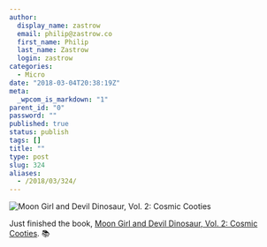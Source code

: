```yaml
---
author:
  display_name: zastrow
  email: philip@zastrow.co
  first_name: Philip
  last_name: Zastrow
  login: zastrow
categories:
  - Micro
date: "2018-03-04T20:38:19Z"
meta:
  _wpcom_is_markdown: "1"
parent_id: "0"
password: ""
published: true
status: publish
tags: []
title: ""
type: post
slug: 324
aliases:
  - /2018/03/324/
---
```

<p><img src="https://i.gr-assets.com/images/S/compressed.photo.goodreads.com/books/1485555772l/30621642._SY475_.jpg" alt="Moon Girl and Devil Dinosaur, Vol. 2: Cosmic Cooties" /></p>

<p>Just finished the book, <a href="https://www.goodreads.com/review/show/2313891561?utm_medium=api&amp;utm_source=rss">Moon Girl and Devil Dinosaur, Vol. 2: Cosmic Cooties</a>. 📚</p>
